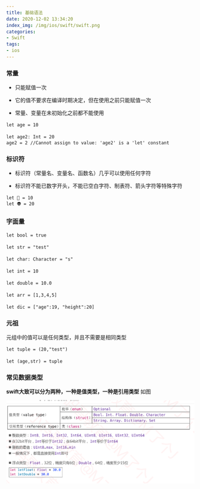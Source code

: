 ```yaml
---
title: 基础语法
date: 2020-12-02 13:34:20
index_img: /img/ios/swift/swift.png
categories:
- Swift
tags:
- ios
---
```


### 常量

- 只能赋值一次

- 它的值不要求在编译时期决定，但在使用之前只能赋值一次

- 常量、变量在未初始化之前都不能使用

```
let age = 10

let age2: Int = 20
age2 = 2 //Cannot assign to value: 'age2' is a 'let' constant

```

### 标识符

- 标识符（常量名、变量名、函数名）几乎可以使用任何字符

- 标识符不能已数字开头，不能已空白字符、制表符、箭头字符等特殊字符

```
let 🐂 = 10
let 👽 = 20
```
### 字面量
```
let bool = true

let str = "test"

let char: Character = "s"

let int = 10

let double = 10.0

let arr = [1,3,4,5]

let dic = ["age":19, "height":20]
```

### 元祖

元组中的值可以是任何类型，并且不需要是相同类型
```
let tuple = (20,"test")

let (age,str) = tuple
```

### 常见数据类型

**swift大致可以分为两种，一种是值类型，一种是引用类型**
如图

![](/img/ios/swift/basic/type.png)

